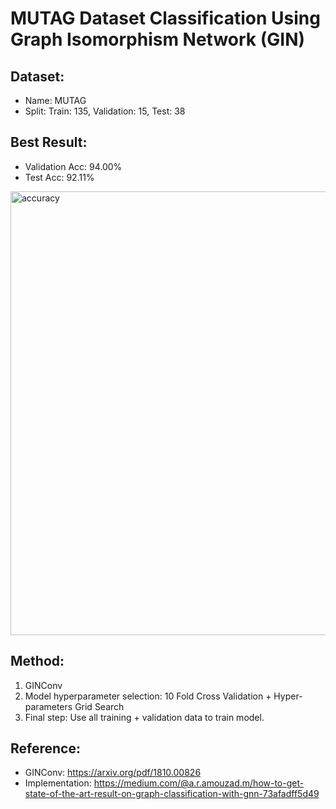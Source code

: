# MUTAG Dataset Classification Using Graph Isomorphism Network (GIN)
## Dataset: 

- Name: MUTAG
- Split: Train: 135, Validation: 15, Test: 38

## Best Result:

- Validation Acc: 94.00% 
- Test Acc: 92.11%

<img width="865" height="710" alt="accuracy" src="https://github.com/user-attachments/assets/a66c9db8-0579-4a41-8566-05007a18319b" />

## Method: 

1. GINConv
2. Model hyperparameter selection: 10 Fold Cross Validation + Hyper-parameters Grid Search
3. Final step: Use all training + validation data to train model.

## Reference:

- GINConv: https://arxiv.org/pdf/1810.00826
- Implementation: https://medium.com/@a.r.amouzad.m/how-to-get-state-of-the-art-result-on-graph-classification-with-gnn-73afadff5d49
